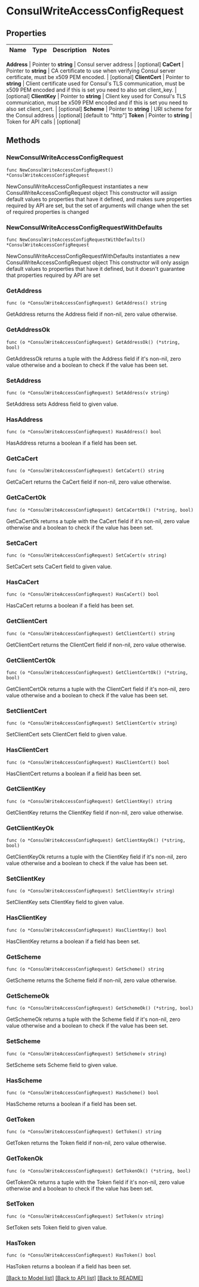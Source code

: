 # ConsulWriteAccessConfigRequest


## Properties

Name | Type | Description | Notes
------------ | ------------- | ------------- | -------------


**Address** | Pointer to **string** | Consul server address | [optional] 
**CaCert** | Pointer to **string** | CA certificate to use when verifying Consul server certificate, must be x509 PEM encoded. | [optional] 
**ClientCert** | Pointer to **string** | Client certificate used for Consul&#x27;s TLS communication, must be x509 PEM encoded and if this is set you need to also set client_key. | [optional] 
**ClientKey** | Pointer to **string** | Client key used for Consul&#x27;s TLS communication, must be x509 PEM encoded and if this is set you need to also set client_cert. | [optional] 
**Scheme** | Pointer to **string** | URI scheme for the Consul address | [optional] [default to "http"]
**Token** | Pointer to **string** | Token for API calls | [optional] 



## Methods


### NewConsulWriteAccessConfigRequest

`func NewConsulWriteAccessConfigRequest() *ConsulWriteAccessConfigRequest`

NewConsulWriteAccessConfigRequest instantiates a new ConsulWriteAccessConfigRequest object
This constructor will assign default values to properties that have it defined,
and makes sure properties required by API are set, but the set of arguments
will change when the set of required properties is changed

### NewConsulWriteAccessConfigRequestWithDefaults

`func NewConsulWriteAccessConfigRequestWithDefaults() *ConsulWriteAccessConfigRequest`

NewConsulWriteAccessConfigRequestWithDefaults instantiates a new ConsulWriteAccessConfigRequest object
This constructor will only assign default values to properties that have it defined,
but it doesn't guarantee that properties required by API are set


### GetAddress

`func (o *ConsulWriteAccessConfigRequest) GetAddress() string`

GetAddress returns the Address field if non-nil, zero value otherwise.

### GetAddressOk

`func (o *ConsulWriteAccessConfigRequest) GetAddressOk() (*string, bool)`

GetAddressOk returns a tuple with the Address field if it's non-nil, zero value otherwise
and a boolean to check if the value has been set.

### SetAddress

`func (o *ConsulWriteAccessConfigRequest) SetAddress(v string)`

SetAddress sets Address field to given value.


### HasAddress

`func (o *ConsulWriteAccessConfigRequest) HasAddress() bool`

HasAddress returns a boolean if a field has been set.




### GetCaCert

`func (o *ConsulWriteAccessConfigRequest) GetCaCert() string`

GetCaCert returns the CaCert field if non-nil, zero value otherwise.

### GetCaCertOk

`func (o *ConsulWriteAccessConfigRequest) GetCaCertOk() (*string, bool)`

GetCaCertOk returns a tuple with the CaCert field if it's non-nil, zero value otherwise
and a boolean to check if the value has been set.

### SetCaCert

`func (o *ConsulWriteAccessConfigRequest) SetCaCert(v string)`

SetCaCert sets CaCert field to given value.


### HasCaCert

`func (o *ConsulWriteAccessConfigRequest) HasCaCert() bool`

HasCaCert returns a boolean if a field has been set.




### GetClientCert

`func (o *ConsulWriteAccessConfigRequest) GetClientCert() string`

GetClientCert returns the ClientCert field if non-nil, zero value otherwise.

### GetClientCertOk

`func (o *ConsulWriteAccessConfigRequest) GetClientCertOk() (*string, bool)`

GetClientCertOk returns a tuple with the ClientCert field if it's non-nil, zero value otherwise
and a boolean to check if the value has been set.

### SetClientCert

`func (o *ConsulWriteAccessConfigRequest) SetClientCert(v string)`

SetClientCert sets ClientCert field to given value.


### HasClientCert

`func (o *ConsulWriteAccessConfigRequest) HasClientCert() bool`

HasClientCert returns a boolean if a field has been set.




### GetClientKey

`func (o *ConsulWriteAccessConfigRequest) GetClientKey() string`

GetClientKey returns the ClientKey field if non-nil, zero value otherwise.

### GetClientKeyOk

`func (o *ConsulWriteAccessConfigRequest) GetClientKeyOk() (*string, bool)`

GetClientKeyOk returns a tuple with the ClientKey field if it's non-nil, zero value otherwise
and a boolean to check if the value has been set.

### SetClientKey

`func (o *ConsulWriteAccessConfigRequest) SetClientKey(v string)`

SetClientKey sets ClientKey field to given value.


### HasClientKey

`func (o *ConsulWriteAccessConfigRequest) HasClientKey() bool`

HasClientKey returns a boolean if a field has been set.




### GetScheme

`func (o *ConsulWriteAccessConfigRequest) GetScheme() string`

GetScheme returns the Scheme field if non-nil, zero value otherwise.

### GetSchemeOk

`func (o *ConsulWriteAccessConfigRequest) GetSchemeOk() (*string, bool)`

GetSchemeOk returns a tuple with the Scheme field if it's non-nil, zero value otherwise
and a boolean to check if the value has been set.

### SetScheme

`func (o *ConsulWriteAccessConfigRequest) SetScheme(v string)`

SetScheme sets Scheme field to given value.


### HasScheme

`func (o *ConsulWriteAccessConfigRequest) HasScheme() bool`

HasScheme returns a boolean if a field has been set.




### GetToken

`func (o *ConsulWriteAccessConfigRequest) GetToken() string`

GetToken returns the Token field if non-nil, zero value otherwise.

### GetTokenOk

`func (o *ConsulWriteAccessConfigRequest) GetTokenOk() (*string, bool)`

GetTokenOk returns a tuple with the Token field if it's non-nil, zero value otherwise
and a boolean to check if the value has been set.

### SetToken

`func (o *ConsulWriteAccessConfigRequest) SetToken(v string)`

SetToken sets Token field to given value.


### HasToken

`func (o *ConsulWriteAccessConfigRequest) HasToken() bool`

HasToken returns a boolean if a field has been set.









[[Back to Model list]](../README.md#documentation-for-models) [[Back to API list]](../README.md#documentation-for-api-endpoints) [[Back to README]](../README.md)


